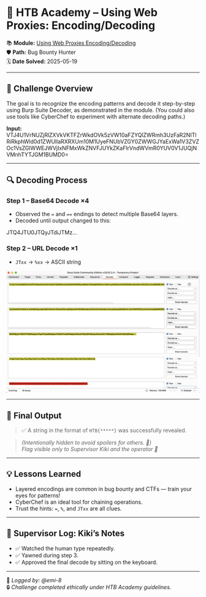# 🧩 HTB Academy – Using Web Proxies: Encoding/Decoding

📚 **Module:** [Using Web Proxies Encoding/Decoding](https://academy.hackthebox.com/module/110/section/1052)  
🛡️ **Path:** Bug Bounty Hunter  
🗓️ **Date Solved:** 2025-05-19

---

## 🧠 Challenge Overview
The goal is to recognize the encoding patterns and decode it step-by-step using Burp Suite Decoder, as demonstrated in the module.
(You could also use tools like CyberChef to experiment with alternate decoding paths.)

**Input:**
VTJ4U1VrNUZjRlZXVkVKTFZrWkdOVk5zVW10aFZYQlZWRmh3UzFaR2NITlRiRkphWld0d1ZWUllaRXRXUm10M1UyeFNUbVZGY0ZWWGJYaExWa1V3ZVZOc1VsZGlWWEJWVjIxNFMxWkZNVFJUYkZKaFlrVndWVmR0YUV0V1JUQjNVMnhTYTJGM1BUMD0=

---

## 🔍 Decoding Process

### Step 1 – Base64 Decode ×4
- Observed the `=` and `==` endings to detect multiple Base64 layers.
- Decoded until output changed to this:

JTQ4JTU0JTQyJTdiJTMz...

### Step 2 – URL Decode ×1
- `JTxx` → `%xx` → ASCII string

![Burp Suite decoding steps](../screenshots/decoding-burp-steps.png)

---

## 🏁 Final Output
> ✅ A string in the format of `HTB{*****}` was successfully revealed.

> _(Intentionally hidden to avoid spoilers for others. 🫣)_  
> _Flag visible only to Supervisor Kiki and the operator 🐾_

---

## 💡 Lessons Learned
- Layered encodings are common in bug bounty and CTFs — train your eyes for patterns!
- CyberChef is an ideal tool for chaining operations.
- Trust the hints: `=`, `%`, and `JTxx` are all clues.

---

## 🐾 Supervisor Log: Kiki’s Notes
- ✅ Watched the human type repeatedly.
- ✅ Yawned during step 3.
- ✅ Approved the final decode by sitting on the keyboard.

---

🧠 *Logged by: @emi-8*  
🔒 *Challenge completed ethically under HTB Academy guidelines.*
